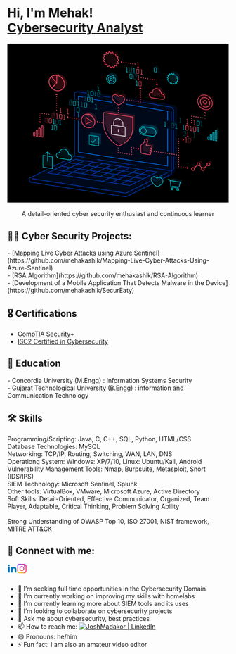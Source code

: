 <h1>Hi, I'm Mehak! <br/><a href="https://www.linkedin.com/in/mehak-security/">Cybersecurity Analyst</a></h1>

<p align="center">
  <img src="https://github.com/mehakashik/mehakashik/blob/main/assets/Computer-Animation-black.gif">
</p>

<p align="center"> A detail-oriented cyber security enthusiast and continuous learner </p>

<h2>👨‍💻 Cyber Security Projects:</h2>
- [Mapping Live Cyber Attacks using Azure Sentinel](https://github.com/mehakashik/Mapping-Live-Cyber-Attacks-Using-Azure-Sentinel) <br>
- [RSA Algorithm](https://github.com/mehakashik/RSA-Algorithm)<br>
- [Development of a Mobile Application That Detects Malware in the Device](https://github.com/mehakashik/SecurEaty)<br>


<h2>🎖️ Certifications</h2>

- [CompTIA Security+](https://www.credly.com/badges/9fd1d2bd-afaf-4ba9-859e-0ff483615615/public_url) 
- [ISC2 Certified in Cybersecurity](https://www.credly.com/badges/66ba3ceb-1d30-4e3a-a54c-ed76d506e0f7/public_url)

<h2>🏫 Education</h2>
- Concordia University (M.Engg) : Information Systems Security <br>
- Gujarat Technological University (B.Engg) : information and Communication Technology

<h2> 🛠️ Skills</h2>
Programming/Scripting: Java, C, C++, SQL, Python, HTML/CSS <br>
Database Technologies: MySQL <br>
Networking: TCP/IP, Routing, Switching, WAN, LAN, DNS <br>
Operationg System: Windows: XP/7/10, Linux: Ubuntu/Kali, Android <br>
Vulnerability Management Tools: Nmap, Burpsuite, Metasploit, Snort (IDS/IPS) <br>
SIEM Technology: Microsoft Sentinel, Splunk <br>
Other tools: VirtualBox, VMware, Microsoft Azure, Active Directory <br>
Soft Skills: Detail-Oriented, Effective Communicator, Organized, Team Player, Adaptable, Critical Thinking, Problem Solving Ability <br>
<br>
Strong Understanding of OWASP Top 10, ISO 27001, NIST framework, MITRE ATT&CK

<h2> 🤳 Connect with me:</h2>

[<img align="left" alt="mehakashik | LinkedIn" width="22px" src="https://github.com/mehakashik/mehakashik/blob/main/assets/linkedin.png" />][linkedin]
[<img align="left" alt="mehakashik | Instagram" width="22px" src="https://github.com/mehakashik/mehakashik/blob/main/assets/instagram.png" />][instagram]

[instagram]: https://www.instagram.com/mehakashik/
[linkedin]: https://www.linkedin.com/in/mehak-security/
<br>
<br>

- 🤔 I’m seeking full time opportunities in the Cybersecurity Domain
- 🔭 I’m currently working on improving my skills with homelabs
- 🌱 I’m currently learning more about SIEM tools and its uses
- 👯 I’m looking to collaborate on cybersecurity projects
- 💬 Ask me about cybersecurity, best practices
- 📫 How to reach me: [<img align="" alt="JoshMadakor | LinkedIn" width="22px" src="https://cdn.jsdelivr.net/npm/simple-icons@v3/icons/linkedin.svg" />][linkedin]
- 😄 Pronouns: he/him
- ⚡ Fun fact: I am also an amateur video editor
